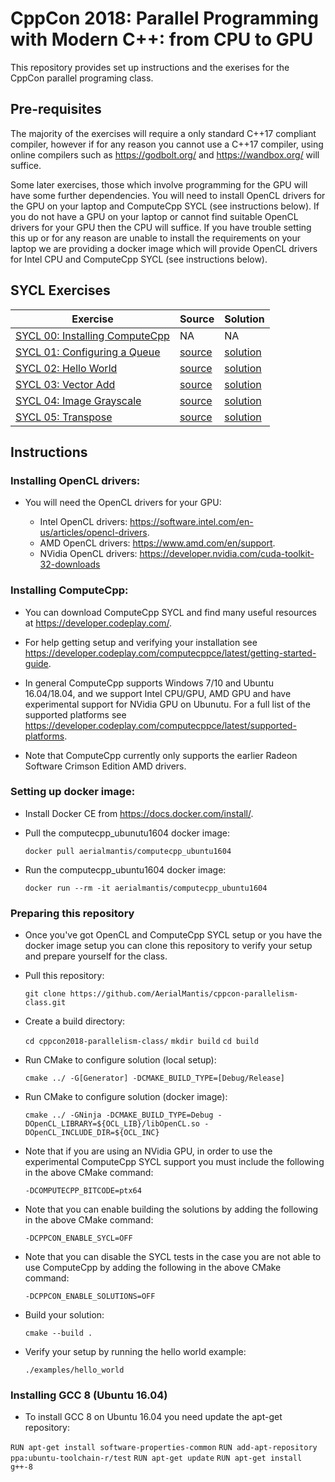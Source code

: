 # CppCon 2018: Parallel Programming with Modern C++: from CPU to GPU

This repository provides set up instructions and the exerises for the CppCon parallel programing class.

## Pre-requisites

The majority of the exercises will require a only standard C++17 compliant compiler, however if for any reason you cannot use a C++17 compiler, using online compilers such as https://godbolt.org/ and https://wandbox.org/ will suffice.

Some later exercises, those which involve programming for the GPU will have some further dependencies. You will need to install OpenCL drivers for the GPU on your laptop and ComputeCpp SYCL (see instructions below). If you do not have a GPU on your laptop or cannot find suitable OpenCL drivers for your GPU then the CPU will suffice. If you have trouble setting this up or for any reason are unable to install the requirements on your laptop we are providing a docker image which will provide OpenCL drivers for Intel CPU and ComputeCpp SYCL (see instructions below).

## SYCL Exercises

| Exercise | Source | Solution |
|----------|--------|----------|
| [SYCL 00: Installing ComputeCpp ][exercise-sycl-00] | NA | NA |
| [SYCL 01: Configuring a Queue ][exercise-sycl-01] | [source][source-sycl-01] | [solution][solution-sycl-01] |
| [SYCL 02: Hello World ][exercise-sycl-02] | [source][source-sycl-02] | [solution][solution-sycl-02] |
| [SYCL 03: Vector Add ][exercise-sycl-03] | [source][source-sycl-03] | [solution][solution-sycl-03] |
| [SYCL 04: Image Grayscale ][exercise-sycl-04] | [source][source-sycl-04] | [solution][solution-sycl-04] |
| [SYCL 05: Transpose ][exercise-sycl-05] | [source][source-sycl-05] | [solution][solution-sycl-05] |

## Instructions

### Installing OpenCL drivers:

* You will need the OpenCL drivers for your GPU:

  * Intel OpenCL drivers: https://software.intel.com/en-us/articles/opencl-drivers.
  * AMD OpenCL drivers: https://www.amd.com/en/support.
  * NVidia OpenCL drivers: https://developer.nvidia.com/cuda-toolkit-32-downloads

### Installing ComputeCpp:

* You can download ComputeCpp SYCL and find many useful resources at https://developer.codeplay.com/.

* For help getting setup and verifying your installation see https://developer.codeplay.com/computecppce/latest/getting-started-guide.

* In general ComputeCpp supports Windows 7/10 and Ubuntu 16.04/18.04, and we support Intel CPU/GPU, AMD GPU and have experimental support for NVidia GPU on Ubunutu. For a full list of the supported platforms see https://developer.codeplay.com/computecppce/latest/supported-platforms.

* Note that ComputeCpp currently only supports the earlier Radeon Software Crimson Edition AMD drivers.

### Setting up docker image:

* Install Docker CE from https://docs.docker.com/install/.

* Pull the computecpp_ubunutu1604 docker image:

  `docker pull aerialmantis/computecpp_ubuntu1604`

* Run the computecpp_ubuntu1604 docker image:

  `docker run --rm -it aerialmantis/computecpp_ubuntu1604`

### Preparing this repository

* Once you've got OpenCL and ComputeCpp SYCL setup or you have the docker image setup you can clone this repository to verify your setup and prepare yourself for the class.

* Pull this repository:

  `git clone https://github.com/AerialMantis/cppcon-parallelism-class.git`

* Create a build directory:

  `cd cppcon2018-parallelism-class/`
  `mkdir build`
  `cd build`

* Run CMake to configure solution (local setup):

  `cmake ../ -G[Generator] -DCMAKE_BUILD_TYPE=[Debug/Release]`

* Run CMake to configure solution (docker image):

  `cmake ../ -GNinja -DCMAKE_BUILD_TYPE=Debug -DOpenCL_LIBRARY=${OCL_LIB}/libOpenCL.so -DOpenCL_INCLUDE_DIR=${OCL_INC}`

* Note that if you are using an NVidia GPU, in order to use the experimental ComputeCpp SYCL support you must include the following in the above CMake command:

  `-DCOMPUTECPP_BITCODE=ptx64`

* Note that you can enable building the solutions by adding the following in the above CMake command:

  `-DCPPCON_ENABLE_SYCL=OFF`

* Note that you can disable the SYCL tests in the case you are not able to use ComputeCpp by adding the following in the above CMake command:

  `-DCPPCON_ENABLE_SOLUTIONS=OFF`

* Build your solution:

  `cmake --build .`

* Verify your setup by running the hello world example:

  `./examples/hello_world`

### Installing GCC 8 (Ubuntu 16.04)

* To install GCC 8 on Ubuntu 16.04 you need update the apt-get repository:

`RUN apt-get install software-properties-common`
`RUN add-apt-repository ppa:ubuntu-toolchain-r/test`
`RUN apt-get update`
`RUN apt-get install g++-8`

[exercise-sycl-00]: ./docs/sycl_00_setting_up_computecpp.md
[exercise-sycl-01]: ./docs/sycl_01_configuring_a_queue.md
[exercise-sycl-02]: ./docs/sycl_02_hello_world.md
[exercise-sycl-03]: ./docs/sycl_03_vector_add.md
[exercise-sycl-04]: ./docs/sycl_04_image_grayscale.md
[exercise-sycl-05]: ./docs/sycl_05_transpose.md

[source-sycl-01]: ./source/sycl_01_configuring_a_queue.cpp
[source-sycl-02]: ./source/sycl_02_hello_world.cpp
[source-sycl-03]: ./source/sycl_03_vector_add.cpp
[source-sycl-04]: ./source/sycl_04_image_grayscale.cpp
[source-sycl-05]: ./source/sycl_05_transpose.cpp

[solution-sycl-01]: ./solutions/sycl_01_configuring_a_queue.cpp
[solution-sycl-02]: ./solutions/sycl_02_hello_world.cpp
[solution-sycl-03]: ./solutions/sycl_03_vector_add.cpp
[solution-sycl-04]: ./solutions/sycl_04_image_grayscale.cpp
[solution-sycl-05]: ./solutions/sycl_05_transpose.cpp